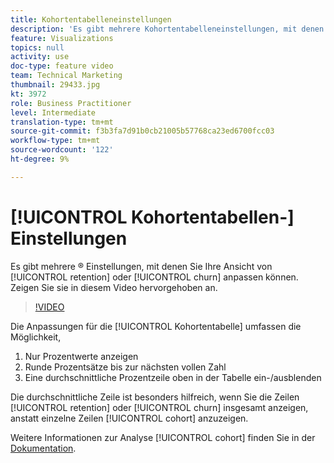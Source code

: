 ```yaml
---
title: Kohortentabelleneinstellungen
description: 'Es gibt mehrere Kohortentabelleneinstellungen, mit denen Sie Ihre Ansicht der Aufbewahrung oder des Rückgangs anpassen können. Zeigen Sie sie in diesem Video hervorgehoben an. '
feature: Visualizations
topics: null
activity: use
doc-type: feature video
team: Technical Marketing
thumbnail: 29433.jpg
kt: 3972
role: Business Practitioner
level: Intermediate
translation-type: tm+mt
source-git-commit: f3b3fa7d91b0cb21005b57768ca23ed6700fcc03
workflow-type: tm+mt
source-wordcount: '122'
ht-degree: 9%

---
```



# [!UICONTROL Kohortentabellen-] Einstellungen

Es gibt mehrere ® Einstellungen, mit denen Sie Ihre Ansicht von [!UICONTROL retention] oder [!UICONTROL churn] anpassen können. Zeigen Sie sie in diesem Video hervorgehoben an.

>[!VIDEO](https://video.tv.adobe.com/v/29433/?quality=12)

Die Anpassungen für die [!UICONTROL Kohortentabelle] umfassen die Möglichkeit,

1. Nur Prozentwerte anzeigen
1. Runde Prozentsätze bis zur nächsten vollen Zahl
1. Eine durchschnittliche Prozentzeile oben in der Tabelle ein-/ausblenden

Die durchschnittliche Zeile ist besonders hilfreich, wenn Sie die Zeilen [!UICONTROL retention] oder [!UICONTROL churn] insgesamt anzeigen, anstatt einzelne Zeilen [!UICONTROL cohort] anzuzeigen.

Weitere Informationen zur Analyse [!UICONTROL cohort] finden Sie in der [Dokumentation](https://docs.adobe.com/help/de-DE/analytics/analyze/analysis-workspace/visualizations/cohort-table/t-cohort.html).
